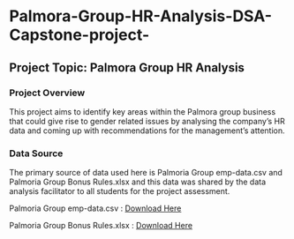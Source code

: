 # Palmora-Group-HR-Analysis-DSA-Capstone-project-

## Project Topic: Palmora Group HR Analysis

### Project Overview 
This project aims to identify key areas within the Palmora group business that could give rise to gender related issues by analysing the company’s HR data and coming up with recommendations for the management’s attention.

### Data Source
The primary source of data used here is Palmoria Group emp-data.csv and Palmoria Group Bonus Rules.xlsx and this data was shared by the data analysis facilitator to all students for the project assessment.

Palmoria Group emp-data.csv : [Download Here](https://github.com/user-attachments/files/22387216/Palmoria.Group.emp-data.csv)

Palmoria Group Bonus Rules.xlsx : [Download Here](https://github.com/user-attachments/files/22387259/Palmoria.Group.Bonus.Rules.xlsx)





